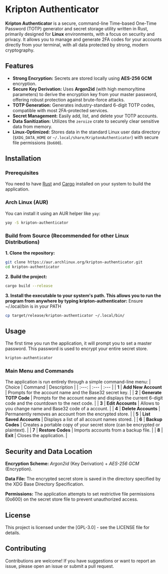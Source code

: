 # Kripton Authenticator

**Kripton Authenticator** is a secure, command-line Time-based One-Time Password (TOTP) generator and secret storage utility written in Rust, primarily designed for **Linux** environments, with a focus on security and privacy. It allows you to manage and generate 2FA codes for your accounts directly from your terminal, with all data protected by strong, modern cryptography.

## Features

* **Strong Encryption:** Secrets are stored locally using **AES-256 GCM** encryption.
* **Secure Key Derivation:** Uses **Argon2id** (with high memory/time parameters) to derive the encryption key from your master password, offering robust protection against brute-force attacks.
* **TOTP Generation:** Generates industry-standard 6-digit TOTP codes, compatible with most 2FA-protected services.
* **Secret Management:** Easily add, list, and delete your TOTP accounts.
* **Data Sanitization:** Utilizes the `zeroize` crate to securely clear sensitive data from memory.
* **Linux-Optimized:** Stores data in the standard Linux user data directory (`$XDG_DATA_HOME` or `~/.local/share/KriptonAuthenticator`) with secure file permissions (`0o600`).

## Installation

### Prerequisites

You need to have [Rust](https://www.rust-lang.org/tools/install) and [Cargo](https://doc.rust-lang.org/cargo/getting-started/installation.html) installed on your system to build the application.

### Arch Linux (AUR)

You can install it using an AUR helper like `yay`:

```bash
yay -S kripton-authenticator
```
### Build from Source (Recommended for other Linux Distributions)

**1. Clone the repository:**
```bash
git clone https://aur.archlinux.org/kripton-authenticator.git
cd kripton-authenticator
```

**2. Build the project:**
```bash
cargo build --release
```

**3. Install the executable to your system's path. This allows you to run the program from anywhere by typing kripton-authenticator:**
 Ensure ~/.local/bin is in your PATH
```bash
cp target/release/kripton-authenticator ~/.local/bin/
```

## Usage
The first time you run the application, it will prompt you to set a master password. This password is used to encrypt your entire secret store.
```bash
kripton-authenticator
```
### Main Menu and Commands
The application is run entirely through a simple command-line menu:
| Choice | Command | Description |
| :---: | :--- | :--- |
| **1** | **Add New Account** | Prompts for the account name and the Base32 secret key. |
| **2** | **Generate TOTP Code** | Prompts for the account name and displays the current 6-digit code and the countdown to the next code. |
| **3** | **Edit Accounts** | Allows to you change name and Base32 code of a account. |
| **4** | **Delete Accounts** | Permanently removes an account from the encrypted store. |
| **5** | **List Saved Accounts** | Displays a list of all account names stored. |
| **6** | **Backup Codes** | Creates a portable copy of your secret store (can be encrypted or plaintext). |
| **7** | **Restore Codes** | Imports accounts from a backup file. |
| **8** | **Exit** | Closes the application. |

## Security and Data Location
**Encryption Scheme:** *Argon2id* (Key Derivation) + *AES-256 GCM* (Encryption).

**Data File:** The encrypted secret store is saved in the directory specified by the XDG Base Directory Specification.

**Permissions:** The application attempts to set restrictive file permissions (0o600) on the secret store file to prevent unauthorized access.

## License
This project is licensed under the [GPL-3.0] - see the LICENSE file for details.

## Contributing
Contributions are welcome! If you have suggestions or want to report an issue, please open an issue or submit a pull request.

